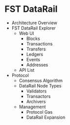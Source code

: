 # FST DataRail


- Architecture Overview
- FST DataRail Explorer
  - Web UI
    - Blocks
    - Transactions
    - Transfers
    - Ledgers
    - Events
    - Addresses
  - API List
- Protocol
  - Consensus Algorithm
  - DataRail Node Types
    - Validators
    - Transactors
    - Archivers
  - Management
    - Protocol Gas
    - DataRail Expansion